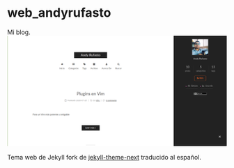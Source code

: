 # web_andyrufasto

Mi blog.
![andyrufasto.cf](web.png)

Tema web de Jekyll fork de [jekyll-theme-next](https://github.com/simpleyyt/jekyll-theme-next) traducido al español.
